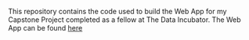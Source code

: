 This repository contains the code used to build the Web App for my Capstone Project completed as a fellow at The Data Incubator. The Web App can be found <a href="www.google.ca"> here </a>
